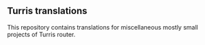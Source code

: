 Turris translations
-------------------
This repository contains translations for miscellaneous mostly small projects of
Turris router.
